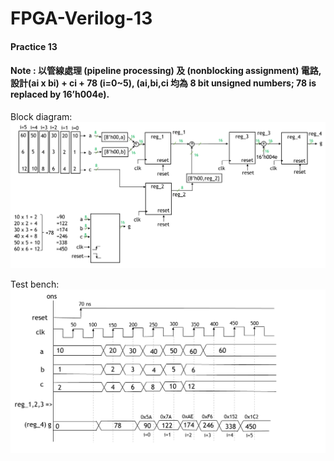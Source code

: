 # FPGA-Verilog-13
#### Practice 13
#### Note : 以管線處理 (pipeline processing) 及 (nonblocking assignment) 電路,設計(ai x bi) + ci + 78 (i=0~5), (ai,bi,ci 均為 8 bit unsigned numbers; 78 is replaced by 16’h004e).

Block diagram:
![image](https://github.com/JoanMCHuang/FPGA-Verilog-13/blob/main/13-1.png)

Test bench:
![image](https://github.com/JoanMCHuang/FPGA-Verilog-13/blob/main/13-2.png)

